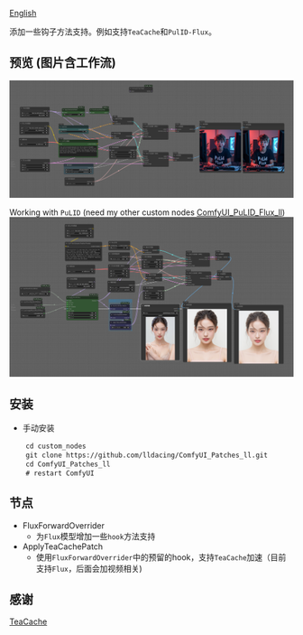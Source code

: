 [English](README.md)

添加一些钩子方法支持。例如支持`TeaCache`和`PulID-Flux`。

## 预览 (图片含工作流)
![save api extended](example/workflow_base.png)

Working with `PuLID` (need my other custom nodes [ComfyUI_PuLID_Flux_ll](https://github.com/lldacing/ComfyUI_PuLID_Flux_ll))
![save api extended](example/PuLID_with_teacache.png)


## 安装

- 手动安装
```shell
    cd custom_nodes
    git clone https://github.com/lldacing/ComfyUI_Patches_ll.git
    cd ComfyUI_Patches_ll
    # restart ComfyUI
```

## 节点
- FluxForwardOverrider
  - 为`Flux`模型增加一些`hook`方法支持
- ApplyTeaCachePatch
  - 使用`FluxForwardOverrider`中的预留的hook，支持`TeaCache`加速（目前支持`Flux`，后面会加视频相关)

## 感谢

[TeaCache](https://github.com/ali-vilab/TeaCache)


